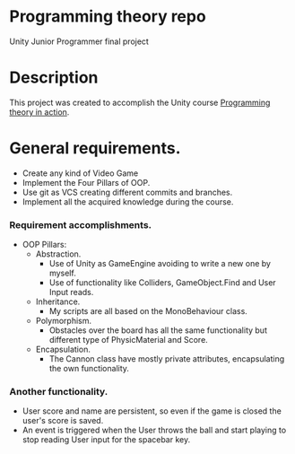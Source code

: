 # Programming theory repo
Unity Junior Programmer final project

# Description
This project was created to accomplish the Unity course [Programming theory in action](https://learn.unity.com/tutorial/submission-programming-theory-in-action).

# General requirements.
* Create any kind of Video Game
* Implement the Four Pillars of OOP.
* Use git as VCS creating different commits and branches.
* Implement all the acquired knowledge during the course.

### Requirement accomplishments.
* OOP Pillars:
  * Abstraction.
    * Use of Unity as GameEngine avoiding to write a new one by myself.
    * Use of functionality like Colliders, GameObject.Find and User Input reads.
  * Inheritance.
    * My scripts are all based on the MonoBehaviour class.
  * Polymorphism.
    * Obstacles over the board has all the same functionality but different type of PhysicMaterial and Score.
  * Encapsulation.
    * The Cannon class have mostly private attributes, encapsulating the own functionality.

### Another functionality.
* User score and name are persistent, so even if the game is closed the user's score is saved.
* An event is triggered when the User throws the ball and start playing to stop reading User input for the spacebar key.